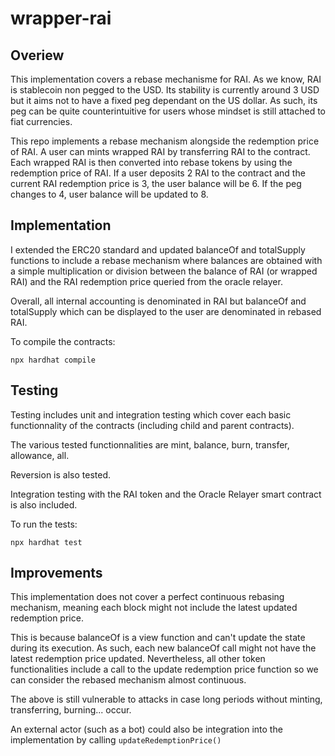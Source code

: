 # wrapper-rai

## Overiew

This implementation covers a rebase mechanisme for RAI. As we know, RAI is stablecoin non pegged to the USD.
Its stability is currently around 3 USD but it aims not to have a fixed peg dependant on the US dollar. As such, its peg can be quite counterintuitive for users whose mindset is still attached to fiat currencies. 

This repo implements a rebase mechanism alongside the redemption price of RAI. A user can mints wrapped RAI by transferring RAI to the contract. Each wrapped RAI is then converted into rebase tokens by using the redemption price of RAI. If a user deposits 2 RAI to the contract and the current RAI redemption price is 3, the user balance will be 6. If the peg changes to 4, user balance will be updated to 8.

## Implementation

I extended the ERC20 standard and updated balanceOf and totalSupply functions to include a rebase mechanism where balances are obtained with a simple multiplication or division between the balance of RAI (or wrapped RAI) and the RAI redemption price queried from the oracle relayer.

Overall, all internal accounting is denominated in RAI but balanceOf and totalSupply which can be displayed to the user are denominated in rebased RAI.

To compile the contracts:

```npx hardhat compile```

## Testing

Testing includes unit and integration testing which cover each basic functionnality of the contracts (including child and parent contracts).

The various tested functionnalities are mint, balance, burn, transfer, allowance, all.

Reversion is also tested.

Integration testing with the RAI token and the Oracle Relayer smart contract is also included.

To run the tests:

```npx hardhat test```

## Improvements

This implementation does not cover a perfect continuous rebasing mechanism, meaning each block might not include the latest updated redemption price.

This is because balanceOf is a view function and can't update the state during its execution. As such, each new balanceOf call might not have the latest redemption price updated. Nevertheless, all other token functionalities include a call to the update redemption price function so we can consider the rebased mechanism almost continuous.

The above is still vulnerable to attacks in case long periods without minting, transferring, burning... occur.

An external actor (such as a bot) could also be integration into the implementation by calling ``updateRedemptionPrice()``
